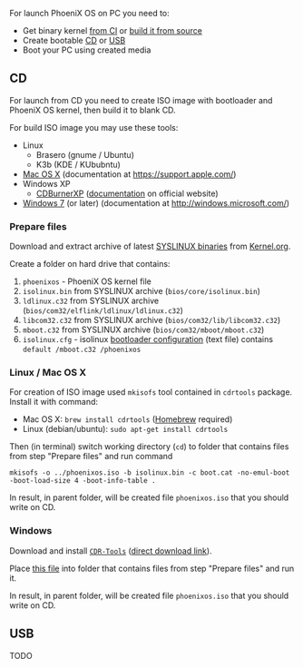 For launch PhoeniX OS on PC you need to:

* Get binary kernel [from CI](https://git.phoenix.dj/phoenix/phoenix-os/builds/artifacts/master/download?job=build) or [build it from source](build.md)
* Create bootable [CD](#cd) or [USB](#usb)
* Boot your PC using created media

## CD
For launch from CD you need to create ISO image with bootloader and PhoeniX OS kernel, then build it to blank CD.

For build ISO image you may use these tools:

* Linux
    * Brasero (gnume / Ubuntu)
    * K3b (KDE / KUbubntu)
* [Mac OS X](https://support.apple.com/kb/HT2087?viewlocale=en_US) (documentation at https://support.apple.com/)
* Windows XP
    * [CDBurnerXP](https://cdburnerxp.se/?lang=en) ([documentation](https://cdburnerxp.se/help/Data/burn-iso) on official website)
* [Windows 7](http://windows.microsoft.com/en-us/windows7/burn-a-cd-or-dvd-from-an-iso-file) (or later) (documentation at http://windows.microsoft.com/)


### Prepare files
Download and extract archive of latest [SYSLINUX binaries](https://www.kernel.org/pub/linux/utils/boot/syslinux/syslinux-6.03.zip) from [Kernel.org](https://kernel.org/).

Create a folder on hard drive that contains:

1. `phoenixos` - PhoeniX OS kernel file
2. `isolinux.bin` from SYSLINUX archive (`bios/core/isolinux.bin`)
3. `ldlinux.c32` from SYSLINUX archive (`bios/com32/elflink/ldlinux/ldlinux.c32`)
4. `libcom32.c32` from SYSLINUX archive (`bios/com32/lib/libcom32.c32`)
5. `mboot.c32` from SYSLINUX archive (`bios/com32/mboot/mboot.c32`)
6. `isolinux.cfg` - isolinux [bootloader configuration](http://www.syslinux.org/wiki/index.php?title=Config) (text file) contains `default /mboot.c32 /phoenixos`

### Linux / Mac OS X
For creation of ISO image used `mkisofs` tool contained in `cdrtools` package. Install it with command:

* Mac OS X: `brew install cdrtools` ([Homebrew](http://brew.sh/) required)
* Linux (debian/ubuntu): `sudo apt-get install cdrtools`

Then (in terminal) switch working directory (`cd`) to folder that contains files from step "Prepare files" and run command

    mkisofs -o ../phoenixos.iso -b isolinux.bin -c boot.cat -no-emul-boot -boot-load-size 4 -boot-info-table .

In result, in parent folder, will be created file `phoenixos.iso` that you should write on CD.

### Windows
Download and install [`CDR-Tools`](http://cdrtoolswin.sourceforge.net/) ([direct download link](http://sourceforge.net/projects/cdrtoolswin/files/1.0/Binaries/CDR-Tools.exe/download)).

Place [this file](https://git.phoenix.dj/snippets/3) into folder that contains files from step "Prepare files" and run it.

In result, in parent folder, will be created file `phoenixos.iso` that you should write on CD.

## USB
TODO